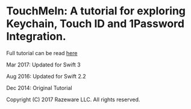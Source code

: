 # TouchMeIn: A tutorial for exploring Keychain, Touch ID and 1Password Integration.

Full tutorial can be read [here](https://www.raywenderlich.com/147308/secure-ios-user-data-keychain-touch-id)

Mar 2017: Updated for Swift 3

Aug 2016: Updated for Swift 2.2

Dec 2014: Original Tutorial

Copyright (C) 2017 Razeware LLC. All rights reserved.
